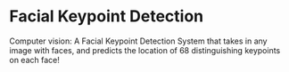 # Facial Keypoint Detection
 Computer vision: A Facial Keypoint Detection System that takes in any image with faces, and predicts the location of 68 distinguishing keypoints on each face!
